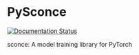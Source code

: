 # PySconce

[![Documentation Status](https://readthedocs.org/projects/pysconce/badge/?version=latest)](https://pysconce.readthedocs.io/en/latest/?badge=latest)

sconce: A model training library for PyTorch

